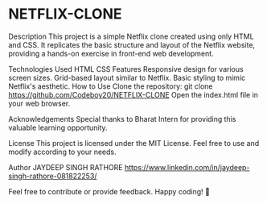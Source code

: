 # NETFLIX-CLONE

Description
This project is a simple Netflix clone created using only HTML and CSS. It replicates the basic structure and layout of the Netflix website, providing a hands-on exercise in front-end web development.

Technologies Used
HTML
CSS
Features
Responsive design for various screen sizes.
Grid-based layout similar to Netflix.
Basic styling to mimic Netflix's aesthetic.
How to Use
Clone the repository: git clone https://github.com/Codeboy20/NETFLIX-CLONE
Open the index.html file in your web browser.


Acknowledgements
Special thanks to Bharat Intern for providing this valuable learning opportunity.

License
This project is licensed under the MIT License. Feel free to use and modify according to your needs.

Author
JAYDEEP SINGH RATHORE
https://www.linkedin.com/in/jaydeep-singh-rathore-081822253/

Feel free to contribute or provide feedback. Happy coding! 🚀

